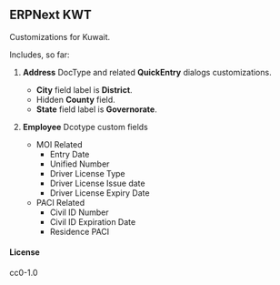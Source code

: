 ## ERPNext KWT

Customizations for Kuwait.

Includes, so far:

1.  **Address** DocType and related **QuickEntry** dialogs customizations.

	-  **City** field label is **District**.
	-  Hidden **County** field.
	-  **State** field label is **Governorate**.

2. **Employee** Dcotype custom fields

	- MOI Related
		- Entry Date
		- Unified Number
  		- Driver License Type
   		- Driver License Issue date
      	- Driver License Expiry Date
	- PACI Related
  		- Civil ID Number
  		- Civil ID Expiration Date
  		- Residence PACI

#### License

cc0-1.0